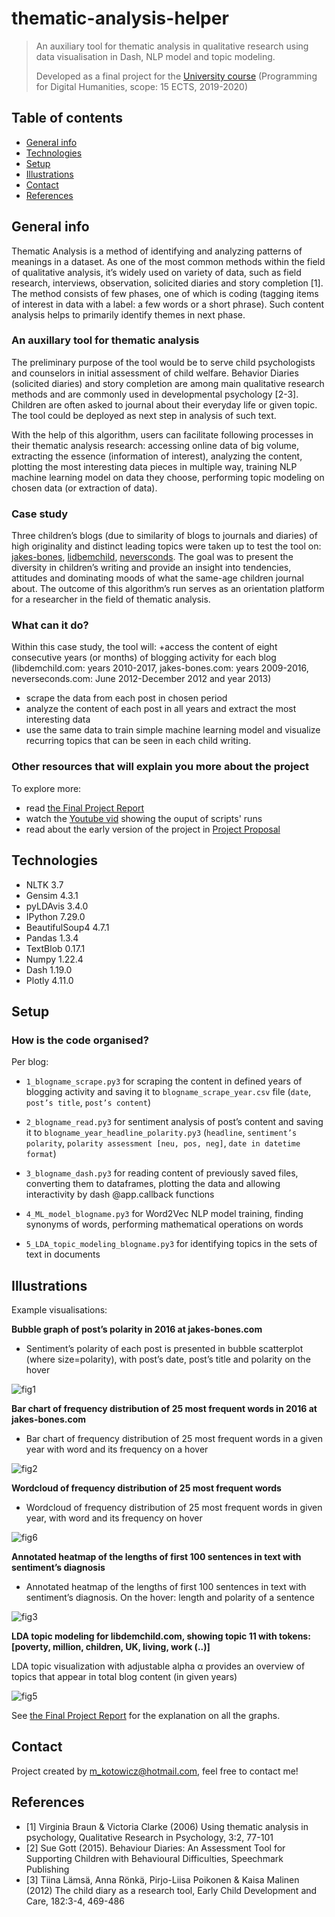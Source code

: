 # thematic-analysis-helper
> An auxiliary tool for thematic analysis in qualitative research using data visualisation in Dash, NLP model and topic modeling.
> 
> Developed as a final project for the [University course](https://lnu.se/en/course/programming-for-digital-humanities/vaxjo-distance-exchange-part-time-autumn/) (Programming for Digital Humanities, scope: 15 ECTS, 2019-2020)

## Table of contents
* [General info](#general-info)
* [Technologies](#technologies)
* [Setup](#setup)
* [Illustrations](#illustrations)
* [Contact](#contact)
* [References](#references)

## General info

Thematic Analysis is a method of identifying and analyzing patterns of meanings in a dataset. As one of the most common methods within the field of qualitative analysis, it’s widely used on variety of data, such as field research, interviews, observation, solicited diaries and story completion [1]. The method consists of few phases, one of which is coding (tagging items of interest in data with a label: a few words or a short phrase). Such content analysis helps to primarily identify themes in next phase.

### An auxillary tool for thematic analysis

The preliminary purpose of the tool would be to serve child psychologists and counselors in initial assessment of child welfare. Behavior Diaries (solicited diaries) and story completion are among main qualitative research methods and are commonly used in developmental psychology [2-3]. Children are often asked to journal about their everyday life or given topic. The tool could be deployed as next step in analysis of such text.

With the help of this algorithm, users can facilitate following processes in their thematic analysis research: accessing online data of big volume, extracting the essence (information of interest), analyzing the content, plotting the most interesting data pieces in multiple way, training NLP machine learning model on data they choose, performing topic modeling on chosen data (or extraction of data).

### Case study

Three children’s blogs (due to similarity of blogs to journals and diaries) of high originality and distinct leading topics were taken up to test the tool on: [jakes-bones](http://www.jakes-bones.com), [lidbemchild](http://libdemchild.blogspot.com), [neversconds](http://neverseconds.blogspot.com). The goal was to present the diversity in children’s writing and provide an insight into tendencies, attitudes and dominating moods of what the same-age children journal about. The outcome of this algorithm’s run serves as an orientation platform for a researcher in the field of thematic analysis.

### What can it do?

Within this case study, the tool will: 
+access the content of eight consecutive years (or months) of blogging activity for each blog (libdemchild.com: years 2010-2017, jakes-bones.com: years 2009-2016, neverseconds.com: June 2012-December 2012 and year 2013) 
+ scrape the data from each post in chosen period
+ analyze the content of each post in all years and extract the most interesting data
+ use the same data to train simple machine learning model and visualize recurring topics that can be seen in each child writing.

### Other resources that will explain you more about the project
To explore more:
+ read [the Final Project Report](https://github.com/Malwoiniak/thematic-analysis-helper/blob/8550e6c75f818030eec1f8a4b4faffaaf9c8cf1e/resources/Malwina_Kotowicz_final_project.pdf)
+ watch the [Youtube vid](https://youtu.be/XXiXq8odXgM) showing the ouput of scripts' runs
+ read about the early version of the project in [Project Proposal](https://github.com/Malwoiniak/thematic-analysis-helper/blob/8550e6c75f818030eec1f8a4b4faffaaf9c8cf1e/resources/kotowicz_final_project_proposal.pdf)

## Technologies

* NLTK 3.7
* Gensim 4.3.1
* pyLDAvis 3.4.0
* IPython 7.29.0
* BeautifulSoup4 4.7.1
* Pandas 1.3.4
* TextBlob 0.17.1
* Numpy 1.22.4
* Dash 1.19.0
* Plotly 4.11.0

## Setup

### How is the code organised?

Per blog:
* `1_blogname_scrape.py3` for scraping the content in defined years of blogging activity and saving it to `blogname_scrape_year.csv` file (`date`, `post’s title`, `post’s content`)
  
* `2_blogname_read.py3` for sentiment analysis of post’s content and saving it to `blogname_year_headline_polarity.py3` (`headline`, `sentiment’s polarity`, `polarity assessment [neu, pos, neg]`, `date in datetime format`)
  
* `3_blogname_dash.py3` for reading content of previously saved files, converting them to dataframes, plotting the data and allowing interactivity by dash @app.callback functions

* `4_ML_model_blogname.py3` for Word2Vec NLP model training, finding synonyms of words, performing mathematical operations on words
  
* `5_LDA_topic_modeling_blogname.py3` for identifying topics in the sets of text in documents

## Illustrations

Example visualisations:

**Bubble graph of post’s polarity in 2016 at jakes-bones.com**

* Sentiment’s polarity of each post is presented in bubble scatterplot (where size=polarity), with post’s date, post’s title and polarity on the hover

![fig1](img/img1.png)

**Bar chart of frequency distribution of 25 most frequent words in 2016 at jakes-bones.com**

* Bar chart of frequency distribution of 25 most frequent words in a given year with word and its frequency on a hover

![fig2](img/img2.png)

**Wordcloud of frequency distribution of 25 most frequent words**

* Wordcloud of frequency distribution of 25 most frequent words in given year, with word and its frequency on hover

![fig6](img/img6.png)

**Annotated heatmap of the lengths of first 100 sentences in text with sentiment’s diagnosis**

* Annotated heatmap of the lengths of first 100 sentences in text with sentiment’s diagnosis. On the hover: length and polarity of a sentence

![fig3](img/img3.png)

**LDA topic modeling for libdemchild.com, showing topic 11 with tokens: [poverty, million, children, UK, living, work (..)]**

LDA topic visualization with adjustable alpha α provides an overview of topics that appear in total blog content (in given years)

![fig5](img/img5.png)

See [the Final Project Report](https://github.com/Malwoiniak/thematic-analysis-helper/blob/8550e6c75f818030eec1f8a4b4faffaaf9c8cf1e/resources/Malwina_Kotowicz_final_project.pdf) for the explanation on all the graphs.

## Contact

Project created by m_kotowicz@hotmail.com, feel free to contact me!

## References
+ [1] Virginia Braun & Victoria Clarke (2006) Using thematic analysis in psychology, Qualitative Research in Psychology, 3:2, 77-101
+ [2] Sue Gott (2015). Behaviour Diaries: An Assessment Tool for Supporting Children with Behavioural Difficulties, Speechmark Publishing
+ [3] Tiina Lämsä, Anna Rönkä, Pirjo-Liisa Poikonen & Kaisa Malinen (2012) The child diary as a research tool, Early Child Development and Care, 182:3-4, 469-486

